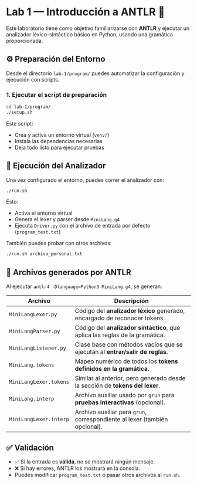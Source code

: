 # Lab 1 — Introducción a ANTLR 🧪

Este laboratorio tiene como objetivo familiarizarse con **ANTLR** y ejecutar un analizador léxico-sintáctico básico en Python, usando una gramática proporcionada.

## ⚙️ Preparación del Entorno

Desde el directorio `lab-1/program/` puedes automatizar la configuración y ejecución con scripts.

### 1. Ejecutar el script de preparación

```bash
cd lab-1/program/
./setup.sh
```

Este script:

* Crea y activa un entorno virtual (`venv/`)
* Instala las dependencias necesarias
* Deja todo listo para ejecutar pruebas

## 🚀 Ejecución del Analizador

Una vez configurado el entorno, puedes correr el analizador con:

```bash
./run.sh
```

Esto:

* Activa el entorno virtual
* Genera el lexer y parser desde `MiniLang.g4`
* Ejecuta `Driver.py` con el archivo de entrada por defecto (`program_test.txt`)

También puedes probar con otros archivos:

```bash
./run.sh archivo_personal.txt
```

## 📁 Archivos generados por ANTLR

Al ejecutar `antlr4 -Dlanguage=Python3 MiniLang.g4`, se generan:

| Archivo                | Descripción                                                                  |
| ---------------------- | ---------------------------------------------------------------------------- |
| `MiniLangLexer.py`     | Código del **analizador léxico** generado, encargado de reconocer tokens.    |
| `MiniLangParser.py`    | Código del **analizador sintáctico**, que aplica las reglas de la gramática. |
| `MiniLangListener.py`  | Clase base con métodos vacíos que se ejecutan al **entrar/salir de reglas**. |
| `MiniLang.tokens`      | Mapeo numérico de todos los **tokens definidos en la gramática**.            |
| `MiniLangLexer.tokens` | Similar al anterior, pero generado desde la sección de **tokens del lexer**. |
| `MiniLang.interp`      | Archivo auxiliar usado por `grun` para **pruebas interactivas** (opcional).  |
| `MiniLangLexer.interp` | Archivo auxiliar para `grun`, correspondiente al lexer (también opcional).   |

## ✅ Validación

* ✅ Si la entrada es **válida**, no se mostrará ningún mensaje.
* ❌ Si hay errores, ANTLR los mostrará en la consola.
* Puedes modificar `program_test.txt` o pasar otros archivos al `run.sh`.
